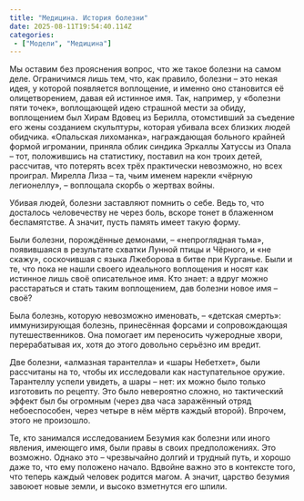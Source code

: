 ```yaml
---
title: "Медицина. История болезни"
date: 2025-08-11T19:54:40.114Z
categories:
 - ["Модели", "Медицина"]
---
```


Мы оставим без прояснения вопрос, что же такое болезни на самом деле.
Ограничимся лишь тем, что, как правило, болезни – это некая идея, у
которой появляется воплощение, и именно оно становится её
олицетворением, давая ей истинное имя. Так, например, у «болезни пяти
точек», воплощающей идею страшной мести за обиду, воплощением был Хирам
Вдовец из Берилла, отомстивший за съедение его жены созданием
скульптуры, которая убивала всех близких людей обидчика. «Опальская
лихоманка», награждающая больного крайней формой игромании, приняла
облик синдика Эркаллы Хатуссы из Опала – тот, положившись на статистику,
поставил на кон троих детей, рассчитав, что потерять всех трёх
практически невозможно, но всех проиграл. Мирелла Лиза – та, чьим именем
нарекли «чёрную легионеллу», – воплощала скорбь о жертвах войны.

Убивая людей, болезни заставляют помнить о себе. Ведь то, что досталось
человечеству не через боль, вскоре тонет в блаженном беспамятстве. А
значит, пусть память имеет такую форму.

Были болезни, порождённые демонами, – «непроглядная тьма», появившаяся в
результате схватки Лунной птицы и Чёрного, и «не скажу», соскочившая с
языка Лжеборова в битве при Курганье. Были и те, что пока не нашли
своего идеального воплощения и носят как истинное лишь своё описательное
имя. Кто знает: а вдруг можно расстараться и стать таким воплощением,
дав болезни новое имя – своё?

Была болезнь, которую невозможно именовать, – «детская смерть»:
иммунизирующая болезнь, принесённая форсами и сопровождающая
путешественников. Она помогает им переносить чужеродные хвори,
перерабатывая их, хотя до этого довольно серьёзно им вредит.

Две болезни, «алмазная тарантелла» и «шары Небетхет», были рассчитаны на
то, чтобы их исследовали как наступательное оружие. Тарантеллу успели
увидеть, а шары – нет: их можно было только изготовить по рецепту. Это
было невероятно сложно, но тактический эффект был бы огромным (через два
часа заражённый отряд небоеспособен, через четыре в нём мёртв каждый
второй). Впрочем, этого не произошло.

Те, кто занимался исследованием Безумия как болезни или иного явления,
имеющего имя, были правы в своих предположениях. Это возможно. Однако
это – чрезвычайно долгий и трудный путь, и хорошо даже то, что ему
положено начало. Вдвойне важно это в контексте того, что теперь каждый
человек родится магом. А значит, царство безумия завоюет новые земли, и
высоко взметнутся его шпили.
